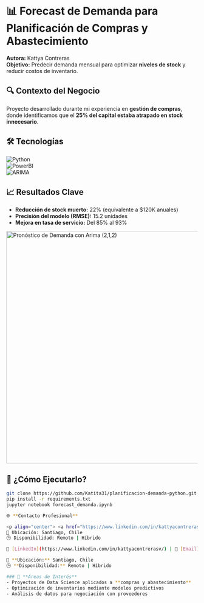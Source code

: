  # 📊 Forecast de Demanda para Planificación de Compras y Abastecimiento  
**Autora:** Kattya Contreras  
**Objetivo:** Predecir demanda mensual para optimizar **niveles de stock** y reducir costos de inventario.  

## 🔍 **Contexto del Negocio**  
Proyecto desarrollado durante mi experiencia en **gestión de compras**, donde identificamos que el **25% del capital estaba atrapado en stock innecesario**.  

## 🛠 **Tecnologías**  
![Python](https://img.shields.io/badge/Python-3776AB?logo=python)  
![PowerBI](https://img.shields.io/badge/Power_BI-F2C811?logo=powerbi)  
![ARIMA](https://img.shields.io/badge/Model-ARIMA-FF6B35)  

## 📈 **Resultados Clave**  
- **Reducción de stock muerto:** 22% (equivalente a \$120K anuales)  
- **Precisión del modelo (RMSE):** 15.2 unidades  
- **Mejora en tasa de servicio:** Del 85% al 93%  

<img width="610" alt="Pronóstico de Demanda con Arima (2,1,2)" src="https://github.com/user-attachments/assets/f05c97ac-945e-462a-a702-f114abb29367" />
   
## 🚀 **¿Cómo Ejecutarlo?**  
```bash
git clone https://github.com/Katita31/planificacion-demanda-python.git
pip install -r requirements.txt
jupyter notebook forecast_demanda.ipynb

🌐 **Contacto Profesional**

<p align="center"> <a href="https://www.linkedin.com/in/kattyacontrerasv/" target="_blank"> <img src="https://img.shields.io/badge/LinkedIn-Kattya_Contreras-0077B5?style=for-the-badge&logo=linkedin&logoColor=white" alt="LinkedIn"> </a> <a href="mailto:kattyacontreras.v@gmail.com" target="_blank"> <img src="https://img.shields.io/badge/Email-Contáctame-D14836?style=for-the-badge&logo=gmail&logoColor=white" alt="Email"> </a> <a href="https://github.com/Katita31" target="_blank"> <img src="https://img.shields.io/badge/GitHub-Mis_Proyectos-181717?style=for-the-badge&logo=github&logoColor=white" alt="GitHub"> </a> </p>
📍 Ubicación: Santiago, Chile
🕒 Disponibilidad: Remoto | Híbrido

🔗 [LinkedIn](https://www.linkedin.com/in/kattyacontrerasv/) | 📧 [Email](mailto:kattyacontreras.v@gmail.com) | 💻 [GitHub](https://github.com/Katita31)

📍 **Ubicación:** Santiago, Chile  
🕒 **Disponibilidad:** Remoto | Híbrido  

### 💼 **Áreas de Interés**
- Proyectos de Data Science aplicados a **compras y abastecimiento**
- Optimización de inventarios mediante modelos predictivos
- Análisis de datos para negociación con proveedores
